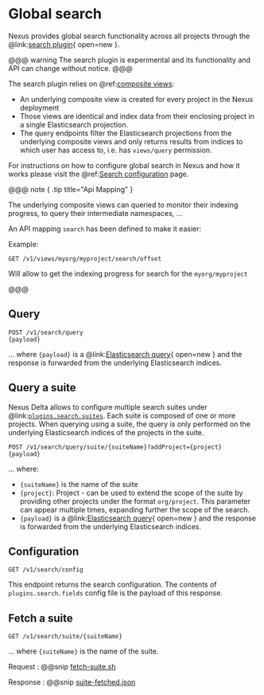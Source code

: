 # Global search

Nexus provides global search functionality across all projects through the
@link:[search plugin](https://github.com/BlueBrain/nexus/tree/$git.branch$/delta/plugins/search/src){ open=new }.

@@@ warning
The search plugin is experimental and its functionality and API can change without notice.
@@@

The search plugin relies on @ref:[composite views](./views/composite-view-api.md):

* An underlying composite view is created for every project in the Nexus deployment
* Those views are identical and index data from their enclosing project in a single Elasticsearch projection.
* The query endpoints filter the Elasticsearch projections from the underlying composite views and only returns results from
  indices to which user has access to, i.e. has `views/query` permission.

For instructions on how to configure global search in Nexus and how it works please visit the
@ref:[Search configuration](../../running-nexus/search-configuration.md) page.

@@@ note { .tip title="Api Mapping" }

The underlying composite views can queried to monitor their indexing progress, to query their intermediate namespaces, ...

An API mapping `search` has been defined to make it easier:

Example:
```
GET /v1/views/myorg/myproject/search/offset
```
Will allow to get the indexing progress for search for the `myorg/myproject` 

@@@

## Query

```
POST /v1/search/query
{payload}
```
... where `{payload}` is a 
@link:[Elasticsearch query](https://www.elastic.co/guide/en/elasticsearch/reference/current/query-dsl.html){ open=new }
and the response is forwarded from the underlying Elasticsearch indices.

## Query a suite

Nexus Delta allows to configure multiple search suites under @link:[`plugins.search.suites`](https://github.com/BlueBrain/nexus/blob/master/delta/plugins/search/src/main/resources/search.conf). Each suite is composed of one or more projects.
When querying using a suite, the query is only performed on the underlying Elasticsearch indices of the projects in the suite.

```
POST /v1/search/query/suite/{suiteName}?addProject={project}
{payload}
```
... where:

* `{suiteName}` is the name of the suite
* `{project}`: Project - can be used to extend the scope of the suite by providing other projects under the format `org/project`. This parameter can appear
  multiple times, expanding further the scope of the search.
* `{payload}` is a @link:[Elasticsearch query](https://www.elastic.co/guide/en/elasticsearch/reference/current/query-dsl.html){ open=new }
and the response is forwarded from the underlying Elasticsearch indices.

## Configuration

```
GET /v1/search/config
```

This endpoint returns the search configuration. The contents of `plugins.search.fields` config file is the payload of
this response.

## Fetch a suite

```
GET /v1/search/suite/{suiteName}
```
... where `{suiteName}` is the name of the suite.

Request
:   @@snip [fetch-suite.sh](assets/search/fetch-suite.sh)

Response
:   @@snip [suite-fetched.json](assets/search/suite-fetched.json)
